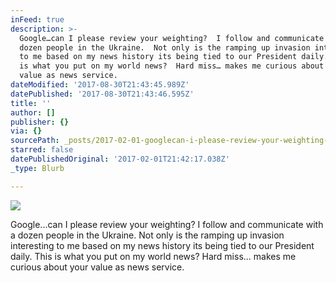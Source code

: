 ```yaml
---
inFeed: true
description: >-
  Google…can I please review your weighting?  I follow and communicate with a
  dozen people in the Ukraine.  Not only is the ramping up invasion interesting
  to me based on my news history its being tied to our President daily.   This
  is what you put on my world news?  Hard miss… makes me curious about your
  value as news service.
dateModified: '2017-08-30T21:43:45.989Z'
datePublished: '2017-08-30T21:43:46.595Z'
title: ''
author: []
publisher: {}
via: {}
sourcePath: _posts/2017-02-01-googlecan-i-please-review-your-weighting-i-follow-and-com.md
starred: false
datePublishedOriginal: '2017-02-01T21:42:17.038Z'
_type: Blurb

---
```

![](https://the-grid-user-content.s3-us-west-2.amazonaws.com/435b767d-2e13-44f3-b83c-5004f4301895.png)

Google...can I please review your weighting? I follow and communicate with a dozen people in the Ukraine. Not only is the ramping up invasion interesting to me based on my news history its being tied to our President daily. This is what you put on my world news? Hard miss... makes me curious about your value as news service.